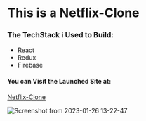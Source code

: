 <h1>This is a Netflix-Clone</h1>
<h3>The TechStack i Used to Build:</h3>
<ul>
<li>React</li>
<li>Redux</li>
<li>Firebase</li>
</ul>

<h4>You can Visit the Launched Site at:</h4>

[Netflix-Clone](https://netflix-9f8cd.web.app)

![Screenshot from 2023-01-26 13-22-47](https://user-images.githubusercontent.com/60399486/214796510-3cd44228-db08-4864-9a5b-1054d59d88ad.png)
